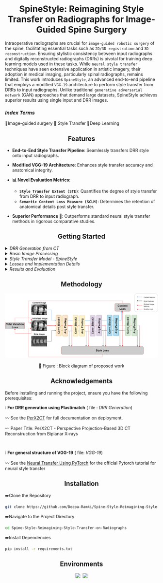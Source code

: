 <h1 align="center">SpineStyle: Reimagining Style Transfer on Radiographs for Image-Guided Spine Surgery </h1>

<p  align="center">  
  
Intraoperative radiographs are crucial for `image-guided robotic surgery` of the spine, facilitating essential tasks such as `2D/3D registration` and `3D reconstruction`. Ensuring stylistic consistency between input radiographs and digitally reconstructed radiographs (DRRs) is pivotal for training deep learning models used in these tasks. While `neural style transfer` techniques have seen extensive application in artistic imagery, their adoption in medical imaging, particularly spinal radiographs, remains limited. This work introduces `SpineStyle`, an advanced end-to-end pipeline that employs a modified `VGG-19` architecture to perform style transfer from DRRs to input radiographs. Unlike traditional `generative adversarial network` (GAN) approaches that demand large datasets, SpineStyle achieves superior results using single input and DRR images.
</p>

<h3 > <i>Index Terms</i> </h3> 

 :diamond_shape_with_a_dot_inside:Image-guided surgery
  :diamond_shape_with_a_dot_inside: Style Transfer
  :diamond_shape_with_a_dot_inside:Deep Learning

</div>

## <div align="center">Features</div>

- **End-to-End Style Transfer Pipeline**: Seamlessly transfers DRR style onto input radiographs.
  <br/>
  
- **Modified VGG-19 Architecture**: Enhances style transfer accuracy and anatomical integrity.
- **📊 Novel Evaluation Metrics**:
  - **`Style Transfer Extent (STE)`**: Quantifies the degree of style transfer from DRR to input radiograph.
  - **`Semantic Content Loss Measure (SCLM)`**: Determines the retention of anatomical details post style transfer.
- **Superior Performance 🚀**: Outperforms standard neural style transfer methods in rigorous comparative studies.
  
## <div align="center">Getting Started</div>

<details>
<summary><i>DRR Generation from CT</i></summary>

Digitally Reconstructed Radiographs (DRRs) are simulated from CT volumes using Plastimatch, ensuring accurate representation of spinal structures in different views:

- **Rotational Simulation**: DRRs are generated in a 360° circular orbit around the CT isocenter, producing views corresponding to anteroposterior (AP) and lateral (LP) perspectives.
- **Selection Process**: Two DRRs per X-ray view are selected based on rotational angles to match the orientation of clinical X-ray images.
<div align="center">
<div style="display: flex; flex-direction: row;">
    <img class="img"src="Images/DRR_AP.jpg" >
    &nbsp;&nbsp;&nbsp;&nbsp;&nbsp;&nbsp;&nbsp;&nbsp;&nbsp;&nbsp;&nbsp;&nbsp;&nbsp;&nbsp;&nbsp;&nbsp;&nbsp;&nbsp;&nbsp;&nbsp;&nbsp;&nbsp;&nbsp;&nbsp;
    <img class="img"src="Images/DRR_LP.png"> 
</div>
</div>
 <p>&nbsp;&nbsp;&nbsp;&nbsp;&nbsp;&nbsp;&nbsp;&nbsp;&nbsp;&nbsp;
   
   :small_orange_diamond:     Fig 1: DRR for Anterior-Posterior of Spine 
   &nbsp;&nbsp;&nbsp;&nbsp;&nbsp;&nbsp;&nbsp;&nbsp;&nbsp;&nbsp;&nbsp;&nbsp;&nbsp;&nbsp;&nbsp;&nbsp;&nbsp;&nbsp;&nbsp;&nbsp;&nbsp;&nbsp;&nbsp;&nbsp;&nbsp;&nbsp;&nbsp;&nbsp;&nbsp;
   :small_orange_diamond: Fig 2: DRR for Lateral-Posterior of Spine</p>

</details>
<details>
<summary><i>Basic Image Processing</i></summary>


X-ray images of the spine undergo preprocessing steps to enhance quality and prepare for style transfer:

- **Preprocessing Pipeline**: Includes Gaussian blurring, `Contrast Limited Adaptive Histogram Equalization (CLAHE)`, median blurring, and `Non-Local Means (NL-means)` denoising.
- **Normalization**: Normalizes X-ray images and DRRs to a mean of 0.521 and standard deviation of 0.224 before feeding into the SpineStyle model.
  <br/>
  
  </details>
  
  <details>
<summary><i>Style Transfer Model - SpineStyle</i></summary>

The SpineStyle pipeline utilizes an adapted version of VGG-19, pretrained on ImageNet, for style transfer between
`X-ray images and DRRs`:

- **Architecture Adaptation**: Utilizes the first 16 convolutional layers of VGG-19 as feature extractors, with removal of fully connected layers and output classification layer.
- **Pooling Modification**: Replaces max pooling layers with average pooling to capture broader style features such as texture and intensity distribution.
- **Normalization Adjustment**: Substitutes batch normalization with instance normalization for improved performance in single-image style transfer tasks.

  
  </details>
  
  <details>
<summary><i>Losses and Implementation Details</i></summary>

- **Loss Functions**: Includes Content Loss, Style Loss using Gram matrices, and Total Variation Loss for regularization, weighted according to experimental needs.
- **Optimization**: Employs Limited Memory BFGS as the optimizer, selected for its effectiveness in synthesizing high-quality images.
  <br/>
  
  </details>
  
  <details>
<summary><i>Results and Evaluation</i></summary>

- **Style Transfer Results**: Demonstrates successful integration of X-ray content with DRR style, validated through visual outputs.

<p align="center">
  <img src="Images/Screenshot 2024-06-22 111751.png">
</p>

<div align = "center">
  
  :small_orange_diamond: Figure 3 : Style Transfer results - Content image (left), Style Image (middle) and Style
Transferred Ouput (right) of AP Spine image
  
</div>


<p align="center">
  <img src="Images/Screenshot 2024-06-22 111834.png">
</p>

<div align = "center">
  
  :small_orange_diamond: Figure 3 : Style Transfer results - Content image (left), Style Image (middle) and Style
Transferred Ouput (right) of LP Spine image
  
</div>
 
- **Comparative Histogram Study**: Evaluates fidelity of intensity mappings between X-ray images, DRRs, and style transferred outputs.
- **Semantic Content Loss Measure (SCLM)**: Introduces metric for assessing content preservation via feature map comparisons across VGG-19 convolutional blocks.
</details>


## <div align="center">Methodology</div>

<p align="center">
  <img src="Images/Block Diagram-Schematics.png">
</p>

<div align = "center">
  
  :small_orange_diamond: Figure : Block diagram of proposed work
  
</div>

## <div align="center">Acknowledgements</div>
Before installing and running the project, ensure you have the following prerequisites:
  
  :grey_exclamation: **For DRR generation using Plastimatch** ( file : *DRR Generation*)
 
 :wavy_dash:  See the [PerX2CT](https://github.com/dek924/PerX2CT) for full documentation on deployment.
 
:wavy_dash: Paper Title: PerX2CT - Perspective Projection-Based 3D CT Reconstruction from Biplanar X-rays

 <br/>
 
:grey_exclamation: **For general structure of VGG-19** ( file: *VGG-19*)

:wavy_dash:  See the [Neural Transfer Using PyTorch](https://pytorch.org/tutorials/advanced/neural_style_tutorial.html) for the official Pytorch tutorial for neural style transfer

 
## <div align="center">Installation</div>
:arrow_right:Clone the Repository
```bash
git clone https://github.com/Deepa-Ramki/Spine-Style-Reimagining-Style-Transfer-on-Radiographs.git
```

:arrow_right:Navigate to the Project Directory
```bash
cd Spine-Style-Reimagining-Style-Transfer-on-Radiographs
```
:arrow_right:Install Dependencies
```bash
pip install -r requirements.txt
```


## <div align="center">Environments</div>

<div align="center">
  <a href="https://jupyter.org/">
    <img src="https://upload.wikimedia.org/wikipedia/commons/thumb/3/38/Jupyter_logo.svg/120px-Jupyter_logo.svg.png" width="10%" /></a>
  <img src="https://github.com/ultralytics/assets/raw/main/social/logo-transparent.png" width="5%" alt="" />
  <a href="https://www.spyder-ide.org/">
    <img src="https://upload.wikimedia.org/wikipedia/commons/thumb/7/7e/Spyder_logo.svg/1200px-Spyder_logo.svg.png" width="20%" /></a>
</div>

